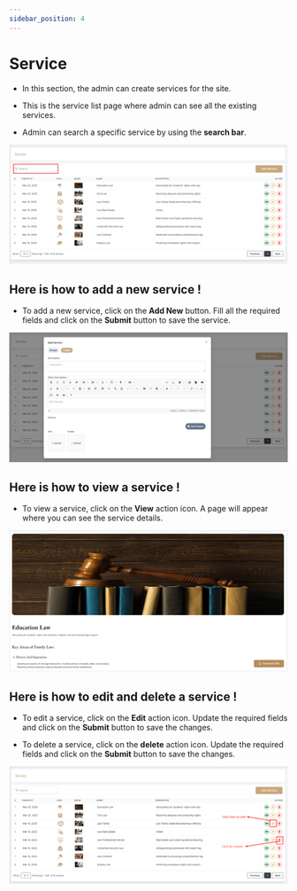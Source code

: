 ```yaml
---
sidebar_position: 4
---
```


# Service

- In this section, the admin can create services for the site.

- This is the service list page where admin can see all the existing services.

- Admin can search a specific service by using the **search bar**.

![Service](./img/6.png)

## Here is how to add a new service !

- To add a new service, click on the **Add New** button. Fill all the required fields and click on the **Submit** button to save the service.

![Add Service](./img/7.png)


## Here is how to view a service !

- To view a service, click on the **View** action icon. A page will appear where you can see the service details.

![View Service](./img/9.png)



## Here is how to edit and delete a service !


- To edit a service, click on the **Edit** action icon. Update the required fields and click on the **Submit** button to save the changes.


- To delete a service, click on the **delete** action icon. Update the required fields and click on the **Submit** button to save the changes.


![Edit Service](./img/8.png)